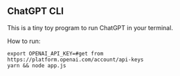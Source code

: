 ChatGPT CLI
---
This is a tiny toy program to run ChatGPT in your terminal.

How to run:
```shell
export OPENAI_API_KEY=#get from https://platform.openai.com/account/api-keys
yarn && node app.js
```
